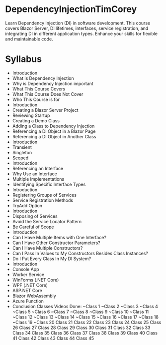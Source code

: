 # DependencyInjectionTimCorey
Learn Dependency Injection (DI) in software development. This course covers Blazor Server, DI lifetimes, interfaces, service registration, and integrating DI in different application types. Enhance your skills for flexible and maintainable code.
# Syllabus
- Introduction
- What is Dependency Injection
- Why is Dependency Injection important
- What This Course Covers
- What This Course Does Not Cover
- Who This Course is for
- Introduction
- Creating a Blazor Server Project
- Reviewing Startup
- Creating a Demo Class
- Adding a Class to Dependency Injection
- Referencing a DI Object in a Blazor Page
- Referencing a DI Object in Another Class
- Introduction
- Transient
- Singleton
- Scoped
- Introduction
- Referencing an Interface
- Why Use an Interface
- Multiple Implementations
- Identifying Specific Interface Types
- Introduction
- Registering Groups of Services
- Service Registration Methods
- TryAdd Option
- Introduction
- Disposing of Services
- Avoid the Service Locator Pattern
- Be Careful of Scope
- Introduction
- Can I Have Multiple Items with One Interface?
- Can I Have Other Constructor Parameters?
- Can I Have Multiple Constructors?
- Can I Pass In Values to My Constructors Besides Class Instances?
- Do I Put Every Class In My DI System?
- Introduction
- Console App
- Worker Service
- WinForms (.NET Core)
- WPF (.NET Core)
- ASP.NET Core
- Blazor WebAssembly
- Azure Function
- Conclusion
Classes Videos Done:
~Class 1
~Class 2
~Class 3
~Class 4
~Class 5
~Class 6
~Class 7
~Class 8
~Class 9
~Class 10
~Class 11
~Class 12
~Class 13
~Class 14
~Class 15
~Class 16
~Class 17
~Class 18
~Class 19
~Class 20
Class 21
Class 22
Class 23
Class 24
Class 25
Class 26
Class 27
Class 28
Class 29
Class 30
Class 31
Class 32
Class 33
Class 34
Class 35
Class 36
Class 37
Class 38
Class 39
Class 40
Class 41
Class 42
Class 43
Class 44
Class 45